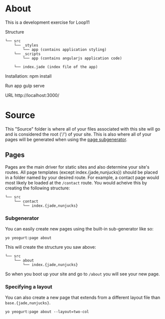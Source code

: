 # About

This is a development exercise for Loop11

Structure
```
└── src
    └── _styles
        └── app (contains application styling)
    └── _scripts
        └── app (contains angularjs application code)
		
    └── index.jade (index file of the app)
```
Installation:
npm install

Run app
gulp serve

URL
http://localhost:3000/


# Source

This "Source" folder is where all of your files associated with this site will go
and is considered the root ('/') of your site.
This is also where all of your pages will be generated when using the [page subgenerator](#Subgenerator).

## Pages

Pages are the main driver for static sites and also determine your site's routes.
All page templates (except index.{jade,nunjucks}) should be placed in a folder named by your desired route.
For example, a contact page would most likely be loaded at the `/contact` route.
You would acheive this by creating the following structure:

```
└── src
    └── contact
        └── index.{jade,nunjucks}
```

### Subgenerator

You can easily create new pages using the built-in sub-generator like so:

```
yo yeogurt:page about
```

This will create the structure you saw above:

```
└── src
    └── about
        └── index.{jade,nunjucks}
```

So when you boot up your site and go to `/about` you will see your new page.

### Specifying a layout

You can also create a new page that extends from a different layout file than `base.{jade,nunjucks}`.

```
yo yeogurt:page about --layout=two-col
```
